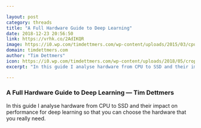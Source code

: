 ```yaml
---

layout: post
category: threads
title: "A Full Hardware Guide to Deep Learning"
date: 2018-12-23 20:56:50
link: https://vrhk.co/2AdIKQR
image: https://i0.wp.com/timdettmers.com/wp-content/uploads/2015/03/cpu_underclocking2.png?fit=603%2C406
domain: timdettmers.com
author: "Tim Dettmers"
icon: https://i0.wp.com/timdettmers.com/wp-content/uploads/2018/05/cropped-profile_300kb.png?fit=180%2C180
excerpt: "In this guide I analyse hardware from CPU to SSD and their impact on performance for deep learning so that you can choose the hardware that you really need."

---
```


### A Full Hardware Guide to Deep Learning — Tim Dettmers

In this guide I analyse hardware from CPU to SSD and their impact on performance for deep learning so that you can choose the hardware that you really need.